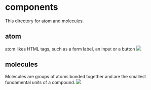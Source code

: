 # components

This directory for atom and molecules.

## atom
atom likes HTML tags, such as a form label, an input or a button
![](http://bradfrost.com/wp-content/uploads/2013/06/atoms.jpg)

## molecules
Molecules are groups of atoms bonded together and are the smallest fundamental units of a compound.
![](http://bradfrost.com/wp-content/uploads/2013/06/molecule.jpg)
